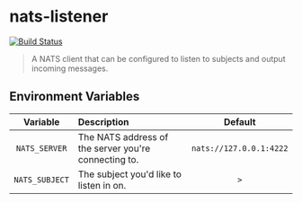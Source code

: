 # nats-listener

[![Build Status](https://ci.encrypted.place/api/badges/carldanley/nats-listener/status.svg)](https://ci.encrypted.place/carldanley/nats-listener)

> A NATS client that can be configured to listen to subjects and output incoming messages.

## Environment Variables

| Variable | Description | Default |
|:---:|:---|:---:|
| `NATS_SERVER` |The NATS address of the server you're connecting to. | `nats://127.0.0.1:4222` |
| `NATS_SUBJECT` | The subject you'd like to listen in on. | `>` |
